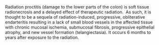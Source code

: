 Radiation proctitis (damage to the lower parts of the colon) is soft tissue radionecrosis and a delayed effect of therapeutic radiation.  As such, it is thought to be a sequela of radiation-induced, progressive, obliterative endarteritis resulting in a lack of small blood vessels in the affected tissue with chronic mucosal ischemia, submucosal fibrosis, progressive epithelial atrophy, and new vessel formation (telangiectasia). It occurs 6 months to years after exposure to the radiation.